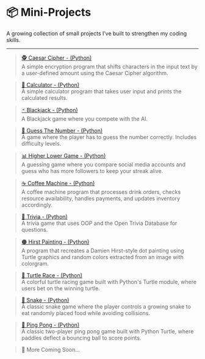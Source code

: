 # 📦 Mini-Projects

A growing collection of small projects I’ve built to strengthen my coding skills.

---

> [🕵️ Caesar Cipher - (Python)](https://github.com/ShadiSec/Mini-Projects/blob/main/caesar-cipher.py)  
  A simple encryption program that shifts characters in the input text by a user-defined amount using the Caesar Cipher algorithm.
  
> [🧮 Calculator - (Python)](https://github.com/ShadiSec/Calculator/blob/main/Calculator.py)  
  A simple calculator program that takes user input and prints the calculated results.

> [🃏 Blackjack - (Python)](https://github.com/ShadiSec/BlackJack/blob/main/BlackJack.py)   
  A Blackjack game where you compete with the AI.

> [🎯 Guess The Number - (Python)](https://github.com/ShadiSec/GuessTheNumber/blob/main/GuessTheNumber.py)   
  A game where the player has to guess the number correctly. Includes difficulty levels.

> [📊 Higher Lower Game - (Python)](https://github.com/ShadiSec/HigherLowerGame/blob/main/HigherLower.py)   
  A guessing game where you compare social media accounts and guess who has more followers to keep your streak alive.

> [☕ Coffee Machine - (Python)](https://github.com/ShadiSec/CoffeeMachine/blob/main/main.py)   
  A coffee machine program that processes drink orders, checks resource availability, handles payments, and updates inventory accordingly.

> [🧠 Trivia - (Python)](https://github.com/ShadiSec/Trivia/blob/main/main.py)   
  A trivia game that uses OOP and the Open Trivia Database for questions.

> [🟠 Hirst Painting - (Python)](https://github.com/ShadiSec/Hirst-Painting/blob/main/main.py)   
  A program that recreates a Damien Hirst-style dot painting using Turtle graphics and random colors extracted from an image with colorgram.

> [🐢 Turtle Race - (Python)](https://github.com/ShadiSec/TurtleRace/blob/main/main.py)   
  A colorful turtle racing game built with Python's Turtle module, where users bet on the winning turtle.

> [🐍 Snake - (Python)](https://github.com/ShadiSec/SnakeGame/blob/main/main.py)   
  A classic snake game where the player controls a growing snake to eat randomly placed food while avoiding collisions.

> [🏓 Ping Pong - (Python)](https://github.com/ShadiSec/PongGame/blob/main/main.py)   
  A classic two-player ping pong game built with Python Turtle, where paddles deflect a bouncing ball to score points.

> 🚧 More Coming Soon...
